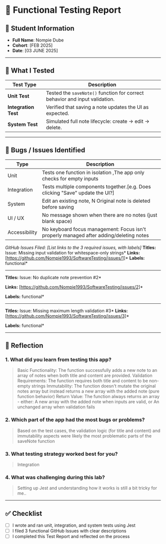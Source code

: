 # 🧪 Functional Testing Report

## 👤 Student Information
- **Full Name**: Nompie Dube 
- **Cohort**: [FEB 2025]  
- **Date**: [03 JUNE 2025]  

---

## 🧪 What I Tested

| Test Type        | Description                                                                 |
|------------------|------------------------------------------------------------------------------|
| **Unit Test**     | Tested the `saveNote()` function for correct behavior and input validation. |
| **Integration Test** | Verified that saving a note updates the UI as expected.                     |
| **System Test**   | Simulated full note lifecycle: create → edit → delete.                      |

---

## 🐛 Bugs / Issues Identified

| Type             | Description                                                                 |
|------------------|------------------------------------------------------------------------------|
| Unit             |Tests one function in isolation ,The app only checks for empty inputs          |
| Integration      |Tests multiple components together.[e.g.	Does clicking "Save" update the UI?]               |
| System           | Edit an existing note,	N	Original note is deleted before saving|
| UI / UX          | No message shown when there are no notes (just blank space)      |
| Accessibility    |No keyboard focus management: Focus isn't properly managed after adding/deleting notes                          |

*GitHub Issues Filed: [List links to the 3 required issues, with labels]*
**Titles:** Issue: Missing input validation for whitespace-only strings*
**Links:** [https://github.com/Nompie1993/SoftwareTesting/issues/1]*
**Labels:** functional*


---------------------------------------------------------------------------------------------------------------------------------

**Titles:** Issue: No duplicate note prevention #2*

**Links:** [https://github.com/Nompie1993/SoftwareTesting/issues/2]*

**Labels:** functional*


------------------------------------------------------------------------------------------------------------------------

**Titles:** Issue: Missing maximum length validation #3*
**Links:** [https://github.com/Nompie1993/SoftwareTesting/issues/3]*

**Labels:** functional*


---

## 💬 Reflection

### 1. What did you learn from testing this app?
>Basic Functionality: The function successfully adds a new note to an array of notes when both title and content are provided.
>Validation Requirements: The function requires both title and content to be non-empty strings
>Immutability: The function doesn't mutate the original notes array but instead returns a new array with the added note (pure function behavior)
>Return Value: The function always returns an array - either:
A new array with the added note when inputs are valid, or
An unchanged array when validation fails

### 2. Which part of the app had the most bugs or problems?
> Based on the test cases, the validation logic (for title and content) and immutability aspects were likely the most problematic parts of the saveNote function

### 3. What testing strategy worked best for you?
>  Integration 

### 4. What was challenging during this lab?
>  Setting up Jest and understanding how it works is still a bit tricky for me..

---

## ✅ Checklist

- [ ] I wrote and ran unit, integration, and system tests using Jest  
- [ ] I filed 3 functional GitHub Issues with clear descriptions  
- [ ] I completed this Test Report and reflected on the process  
